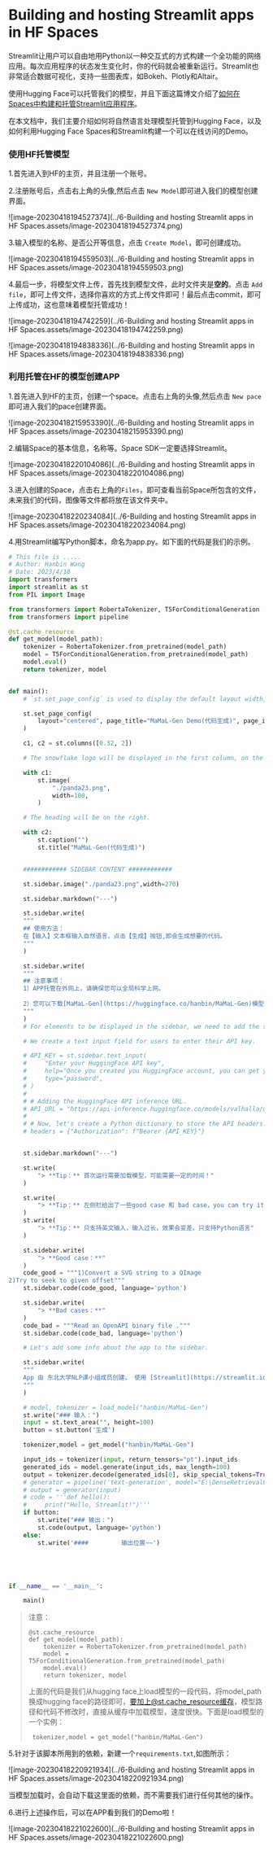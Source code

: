 # Building and hosting Streamlit apps in HF Spaces

Streamlit让用户可以自由地用Python以一种交互式的方式构建一个全功能的网络应用。每次应用程序的状态发生变化时，你的代码就会被重新运行。Streamlit也非常适合数据可视化，支持一些图表库，如Bokeh、Plotly和Altair。

使用Hugging Face可以托管我们的模型，并且下面这篇博文介绍了[如何在Spaces中构建和托管Streamlit应用程序](https://huggingface.co/blog/streamlit-spaces)。

在本文档中，我们主要介绍如何将自然语言处理模型托管到Hugging Face，以及如何利用Hugging Face Spaces和Streamlit构建一个可以在线访问的Demo。

### 使用HF托管模型

1.首先进入到HF的主页，并且注册一个账号。

2.注册账号后，点击右上角的头像,然后点击 `New Model`即可进入我们的模型创建界面。 

![image-20230418194527374](../6-Building and hosting Streamlit apps in HF Spaces.assets/image-20230418194527374.png)

3.输入模型的名称、是否公开等信息，点击 `Create Model`，即可创建成功。

![image-20230418194559503](../6-Building and hosting Streamlit apps in HF Spaces.assets/image-20230418194559503.png)



4.最后一步，将模型文件上传，首先找到模型文件，此时文件夹是**空的**。点击 `Add file`，即可上传文件，选择你喜欢的方式上传文件即可！最后点击commit，即可上传成功，这也意味着模型托管成功！

![image-20230418194742259](../6-Building and hosting Streamlit apps in HF Spaces.assets/image-20230418194742259.png)

![image-20230418194838336](../6-Building and hosting Streamlit apps in HF Spaces.assets/image-20230418194838336.png)



### 利用托管在HF的模型创建APP

1.首先进入到HF的主页，创建一个space。点击右上角的头像,然后点击 `New pace`即可进入我们的pace创建界面。 

![image-20230418215953390](../6-Building and hosting Streamlit apps in HF Spaces.assets/image-20230418215953390.png)

2.编辑Space的基本信息，名称等。Space SDK一定要选择Streamlit。

![image-20230418220104086](../6-Building and hosting Streamlit apps in HF Spaces.assets/image-20230418220104086.png)

3.进入创建的Space，点击右上角的`Files`，即可查看当前Space所包含的文件，未来我们的代码，图像等文件都将放在该文件夹中。

![image-20230418220234084](../6-Building and hosting Streamlit apps in HF Spaces.assets/image-20230418220234084.png)



4.用Streamlit编写Python脚本，命名为app.py。如下面的代码是我们的示例。

```python
# This file is .....
# Author: Hanbin Wang
# Date: 2023/4/18
import transformers
import streamlit as st
from PIL import Image

from transformers import RobertaTokenizer, T5ForConditionalGeneration
from transformers import pipeline

@st.cache_resource
def get_model(model_path):
    tokenizer = RobertaTokenizer.from_pretrained(model_path)
    model = T5ForConditionalGeneration.from_pretrained(model_path)
    model.eval()
    return tokenizer, model


def main():
    # `st.set_page_config` is used to display the default layout width, the title of the app, and the emoticon in the browser tab.

    st.set_page_config(
        layout="centered", page_title="MaMaL-Gen Demo(代码生成)", page_icon="❄️"
    )

    c1, c2 = st.columns([0.32, 2])

    # The snowflake logo will be displayed in the first column, on the left.

    with c1:
        st.image(
            "./panda23.png",
            width=100,
        )

    # The heading will be on the right.

    with c2:
        st.caption("")
        st.title("MaMaL-Gen(代码生成)")


    ############ SIDEBAR CONTENT ############

    st.sidebar.image("./panda23.png",width=270)

    st.sidebar.markdown("---")

    st.sidebar.write(
    """
    ## 使用方法：
    在【输入】文本框输入自然语言，点击【生成】按钮,即会生成想要的代码。
    """
    )

    st.sidebar.write(
    """
    ## 注意事项：
    1）APP托管在外网上，请确保您可以全局科学上网。
    
    2）您可以下载[MaMaL-Gen](https://huggingface.co/hanbin/MaMaL-Gen)模型，本地测试。（无需科学上网）
    """
    )
    # For elements to be displayed in the sidebar, we need to add the sidebar element in the widget.

    # We create a text input field for users to enter their API key.

    # API_KEY = st.sidebar.text_input(
    #     "Enter your HuggingFace API key",
    #     help="Once you created you HuggingFace account, you can get your free API token in your settings page: https://huggingface.co/settings/tokens",
    #     type="password",
    # )
    #
    # # Adding the HuggingFace API inference URL.
    # API_URL = "https://api-inference.huggingface.co/models/valhalla/distilbart-mnli-12-3"
    #
    # # Now, let's create a Python dictionary to store the API headers.
    # headers = {"Authorization": f"Bearer {API_KEY}"}


    st.sidebar.markdown("---")

    st.write(
        "> **Tip：** 首次运行需要加载模型，可能需要一定的时间！"
    )

    st.write(
        "> **Tip：** 左侧栏给出了一些good case 和 bad case，you can try it！"
    )
    st.write(
        "> **Tip：** 只支持英文输入，输入过长，效果会变差。只支持Python语言"
    )

    st.sidebar.write(
        "> **Good case：**"
    )
    code_good = """1)Convert a SVG string to a QImage
2)Try to seek to given offset"""
    st.sidebar.code(code_good, language='python')

    st.sidebar.write(
        "> **Bad cases：**"
    )
    code_bad = """Read an OpenAPI binary file ."""
    st.sidebar.code(code_bad, language='python')

    # Let's add some info about the app to the sidebar.

    st.sidebar.write(
    """
    App 由 东北大学NLP课小组成员创建， 使用 [Streamlit](https://streamlit.io/)🎈 和 [HuggingFace](https://huggingface.co/inference-api)'s [MaMaL-Gen](https://huggingface.co/hanbin/MaMaL-Gen) 模型.
    """
    )

    # model, tokenizer = load_model("hanbin/MaMaL-Gen")
    st.write("### 输入：")
    input = st.text_area("", height=100)
    button = st.button('生成')

    tokenizer,model = get_model("hanbin/MaMaL-Gen")

    input_ids = tokenizer(input, return_tensors="pt").input_ids
    generated_ids = model.generate(input_ids, max_length=100)
    output = tokenizer.decode(generated_ids[0], skip_special_tokens=True)
    # generator = pipeline('text-generation', model="E:\DenseRetrievalGroup\CodeT5-base")
    # output = generator(input)
    # code = '''def hello():
    #     print("Hello, Streamlit!")'''
    if button:
        st.write("### 输出：")
        st.code(output, language='python')
    else:
        st.write('####         输出位置~~')





if __name__ == '__main__':

    main()
```

> 注意：
>
> ```
> @st.cache_resource
> def get_model(model_path):
>     tokenizer = RobertaTokenizer.from_pretrained(model_path)
>     model = T5ForConditionalGeneration.from_pretrained(model_path)
>     model.eval()
>     return tokenizer, model
> ```
>
> 上面的代码是我们从hugging face上load模型的一段代码，将model_path换成hugging face的路径即可，要加上@st.cache_resource缓存，模型路径和代码不修改时，直接从缓存中加载模型，速度很快。下面是load模型的一个实例：
>
> ```
>  tokenizer,model = get_model("hanbin/MaMaL-Gen")
> ```

5.针对于该脚本所用到的依赖，新建一个`requirements.txt`,如图所示：

![image-20230418220921934](../6-Building and hosting Streamlit apps in HF Spaces.assets/image-20230418220921934.png)

当模型加载时，会自动下载这里面的依赖，而不需要我们进行任何其他的操作。

6.进行上述操作后，可以在APP看到我们的Demo啦！

![image-20230418221022600](../6-Building and hosting Streamlit apps in HF Spaces.assets/image-20230418221022600.png)
